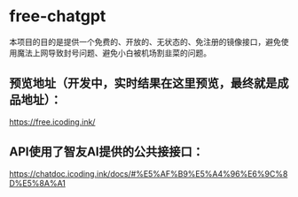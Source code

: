 # free-chatgpt
 
 本项目的目的是提供一个免费的、开放的、无状态的、免注册的镜像接口，避免使用魔法上网导致封号问题、避免小白被机场割韭菜的问题。

## 预览地址（开发中，实时结果在这里预览，最终就是成品地址）：
https://free.icoding.ink/

## API使用了智友AI提供的公共接接口：
https://chatdoc.icoding.ink/docs/#%E5%AF%B9%E5%A4%96%E6%9C%8D%E5%8A%A1